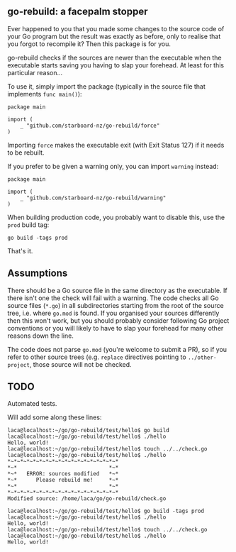 ## go-rebuild: a facepalm stopper

Ever happened to you that you made some changes to the source code of your
Go program but the result was exactly as before, only to realise that you
forgot to recompile it? Then this package is for you.

go-rebuild checks if the sources are newer than the executable when the
executable starts saving you having to slap your forehead. At least for this
particular reason...

To use it, simply import the package (typically in the source file that
implements `func main()`):

```
package main

import (
	_ "github.com/starboard-nz/go-rebuild/force"
)

```

Importing `force` makes the executable exit (with Exit Status 127) if it needs
to be rebuilt.

If you prefer to be given a warning only, you can import `warning` instead:

```
package main

import (
	_ "github.com/starboard-nz/go-rebuild/warning"
)

```

When building production code, you probably want to disable this, use the `prod`
build tag:

```
go build -tags prod
```

That's it.

## Assumptions

There should be a Go source file in the same directory as the executable. If there isn't one the check will fail with a warning.
The code checks all Go source files (`*.go`) in all subdirectories starting from the root of the source tree, i.e. where `go.mod` is found. If you organised your sources differently then this won't work, but you should probably consider following Go project conventions or you will likely to have to slap your forehead for many other reasons down the line.

The code does not parse `go.mod` (you're welcome to submit a PR), so if you refer to other source trees (e.g. `replace` directives pointing to `../other-project`, those source will not be checked.


## TODO

Automated tests.

Will add some along these lines:

```
laca@localhost:~/go/go-rebuild/test/hello$ go build
laca@localhost:~/go/go-rebuild/test/hello$ ./hello 
Hello, world!
laca@localhost:~/go/go-rebuild/test/hello$ touch ../../check.go
laca@localhost:~/go/go-rebuild/test/hello$ ./hello 
*~*~*~*~*~*~*~*~*~*~*~*~*~*~*~*~*~*
*~*                             *~*
*~*   ERROR: sources modified   *~*
*~*      Please rebuild me!     *~*
*~*                             *~*
*~*~*~*~*~*~*~*~*~*~*~*~*~*~*~*~*~*
Modified source: /home/laca/go/go-rebuild/check.go

laca@localhost:~/go/go-rebuild/test/hello$ go build -tags prod
laca@localhost:~/go/go-rebuild/test/hello$ ./hello 
Hello, world!
laca@localhost:~/go/go-rebuild/test/hello$ touch ../../check.go
laca@localhost:~/go/go-rebuild/test/hello$ ./hello 
Hello, world!
```
